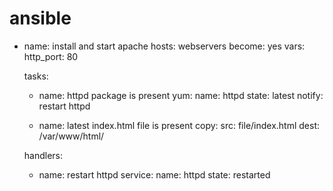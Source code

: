 # ansible
- name: install and start apache
  hosts: webservers
  become: yes
  vars:
   http_port: 80

  tasks:
  - name: httpd package is present
    yum:
     name: httpd
     state: latest
     notify: restart httpd

  - name: latest index.html file is present
    copy:
     src: file/index.html
     dest: /var/www/html/

  handlers:
  - name: restart httpd
    service:
     name: httpd
     state: restarted
